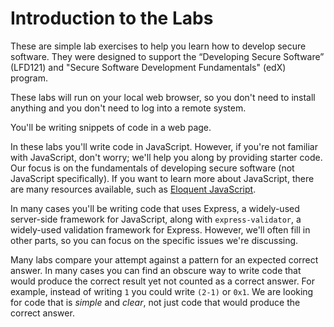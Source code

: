 # Introduction to the Labs

These are simple lab exercises
to help you learn how to develop secure software.
They were designed to support the
“Developing Secure Software” (LFD121) and
"Secure Software Development Fundamentals" (edX) program.

These labs will run on your local web browser,
so you don't need to install anything
and you don't need to log into a remote system.

You'll be writing snippets of code in a web page.

In these labs you'll write code in JavaScript.
However, if you're not familiar with JavaScript, don't worry;
we'll help you along by providing starter code.
Our focus is on the fundamentals of developing secure software
(not JavaScript specifically).
If you want to learn more about JavaScript, there are many resources available,
such as [Eloquent JavaScript](https://eloquentjavascript.net).

In many cases you'll be writing code that uses Express,
a widely-used server-side framework for JavaScript, along with
`express-validator`, a widely-used validation framework for Express.
However, we'll often fill in other parts, so you can focus on the
specific issues we're discussing.

Many labs compare your attempt against a pattern for an expected
correct answer. In many cases you can find an obscure way to write
code that would produce the correct result yet not counted as a correct
answer. For example, instead of writing `1` you could write `(2-1)` or
`0x1`. We are looking for code that is *simple* and *clear*, not just
code that would produce the correct answer.

